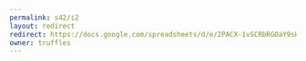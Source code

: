 ```yaml
---
permalink: s42/i2
layout: redirect
redirect: https://docs.google.com/spreadsheets/d/e/2PACX-1vSCRbRGOaY9sKkFJD7w6SSidH7xBnA_6_PpJ8GpVyvi0K2Tu4lV2k05xsVB9U2JzLz0cU8ediPUMMWc/pubhtml
owner: truffles
---
```

